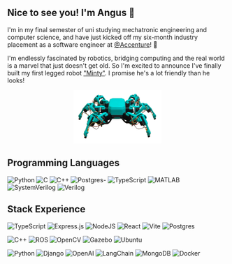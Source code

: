 ## Nice to see you! I'm Angus 👋

I'm in my final semester of uni studying mechatronic engineering and computer science, and have just kicked off my six-month industry placement as a software engineer at [@Accenture](https://github.com/accenture)! 🎉

I'm endlessly fascinated by robotics, bridging computing and the real world is a marvel that just doesn't get old. So I'm excited to announce I've finally built my first legged robot ["Minty"](https://github.com/sram8836/minty-the-hexapod). I promise he's a lot friendly than he looks!

<p align="center">
  <img src="minty.png" width="40%" alt="Minty The Hexapod">
</p>



## Programming Languages

![Python](https://img.shields.io/badge/Python-3.x-blue?style=for-the-badge&logo=python&logoColor=white)
![C](https://img.shields.io/badge/C-00599C?style=for-the-badge&logo=c&logoColor=white)
![C++](https://img.shields.io/badge/C++-00599C?style=for-the-badge&logo=c%2b%2b&logoColor=white)
![Postgres](https://img.shields.io/badge/postgres-%23316192.svg?style=for-the-badge&logo=postgresql&logoColor=white)-
![TypeScript](https://img.shields.io/badge/TypeScript-007ACC?style=for-the-badge&logo=typescript&logoColor=white)
![MATLAB](https://img.shields.io/badge/MATLAB-0076A8?style=for-the-badge&logo=mathworks&logoColor=white)
![SystemVerilog](https://img.shields.io/badge/SystemVerilog-F78C6C?style=for-the-badge&logo=verilog&logoColor=white)
![Verilog](https://img.shields.io/badge/Verilog-F78C6C?style=for-the-badge&logo=verilog&logoColor=white)

## Stack Experience

![TypeScript](https://img.shields.io/badge/typescript-%23007ACC.svg?style=for-the-badge&logo=typescript&logoColor=white)
![Express.js](https://img.shields.io/badge/express.js-%23404d59.svg?style=for-the-badge&logo=express&logoColor=%2361DAFB)
![NodeJS](https://img.shields.io/badge/node.js-6DA55F?style=for-the-badge&logo=node.js&logoColor=white)
![React](https://img.shields.io/badge/react-%2320232a.svg?style=for-the-badge&logo=react&logoColor=%2361DAFB)
![Vite](https://img.shields.io/badge/vite-%23646CFF.svg?style=for-the-badge&logo=vite&logoColor=white)
![Postgres](https://img.shields.io/badge/postgres-%23316192.svg?style=for-the-badge&logo=postgresql&logoColor=white)

![C++](https://img.shields.io/badge/C++-00599C?style=for-the-badge&logo=c%2b%2b&logoColor=white)
![ROS](https://img.shields.io/badge/ROS2-Humble-black?style=for-the-badge&logo=ros&logoColor=white)
![OpenCV](https://img.shields.io/badge/OpenCV-green?style=for-the-badge&logo=opencv&logoColor=white)
![Gazebo](https://img.shields.io/badge/Gazebo-Simulation-orange?style=for-the-badge&logo=gazebo&logoColor=white)
![Ubuntu](https://img.shields.io/badge/Ubuntu-20.04-E95420?style=for-the-badge&logo=ubuntu&logoColor=white)

![Python](https://img.shields.io/badge/Python-3.10-blue?style=for-the-badge&logo=python&logoColor=white)
![Django](https://img.shields.io/badge/Django-092E20?style=for-the-badge&logo=django&logoColor=white)
![OpenAI](https://img.shields.io/badge/OpenAI-GPT--3.5-412991?style=for-the-badge&logo=openai&logoColor=white)
![LangChain](https://img.shields.io/badge/LangChain-000000?style=for-the-badge&logo=langchain&logoColor=white)
![MongoDB](https://img.shields.io/badge/MongoDB-4.4-green?style=for-the-badge&logo=mongodb&logoColor=white)
![Docker](https://img.shields.io/badge/Docker-2496ED?style=for-the-badge&logo=docker&logoColor=white)
